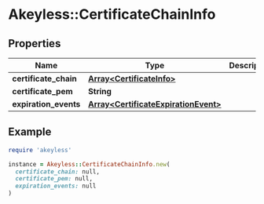 # Akeyless::CertificateChainInfo

## Properties

| Name | Type | Description | Notes |
| ---- | ---- | ----------- | ----- |
| **certificate_chain** | [**Array&lt;CertificateInfo&gt;**](CertificateInfo.md) |  | [optional] |
| **certificate_pem** | **String** |  | [optional] |
| **expiration_events** | [**Array&lt;CertificateExpirationEvent&gt;**](CertificateExpirationEvent.md) |  | [optional] |

## Example

```ruby
require 'akeyless'

instance = Akeyless::CertificateChainInfo.new(
  certificate_chain: null,
  certificate_pem: null,
  expiration_events: null
)
```

